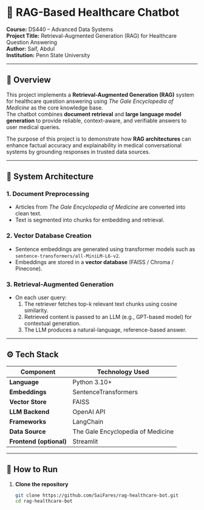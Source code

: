 # 🧠 RAG-Based Healthcare Chatbot  
**Course:** DS440 – Advanced Data Systems  
**Project Title:** Retrieval-Augmented Generation (RAG) for Healthcare Question Answering  
**Author:** Saif, Abdul  
**Institution:** Penn State University  

---

## 📘 Overview
This project implements a **Retrieval-Augmented Generation (RAG)** system for healthcare question answering using *The Gale Encyclopedia of Medicine* as the core knowledge base.  
The chatbot combines **document retrieval** and **large language model generation** to provide reliable, context-aware, and verifiable answers to user medical queries.

The purpose of this project is to demonstrate how **RAG architectures** can enhance factual accuracy and explainability in medical conversational systems by grounding responses in trusted data sources.

---

## 🧩 System Architecture
### 1. Document Preprocessing  
- Articles from *The Gale Encyclopedia of Medicine* are converted into clean text.  
- Text is segmented into chunks for embedding and retrieval.  

### 2. Vector Database Creation  
- Sentence embeddings are generated using transformer models such as  
  `sentence-transformers/all-MiniLM-L6-v2`.  
- Embeddings are stored in a **vector database** (FAISS / Chroma / Pinecone).  

### 3. Retrieval-Augmented Generation  
- On each user query:
  1. The retriever fetches top-k relevant text chunks using cosine similarity.  
  2. Retrieved content is passed to an LLM (e.g., GPT-based model) for contextual generation.  
  3. The LLM produces a natural-language, reference-based answer.  

---

## ⚙️ Tech Stack
| Component | Technology Used |
|------------|-----------------|
| **Language** | Python 3.10+ |
| **Embeddings** | SentenceTransformers |
| **Vector Store** | FAISS |
| **LLM Backend** | OpenAI API |
| **Frameworks** | LangChain |
| **Data Source** | The Gale Encyclopedia of Medicine |
| **Frontend (optional)** | Streamlit |

---

## 🚀 How to Run
1. **Clone the repository**  
   ```bash
   git clone https://github.com/SaiFares/rag-healthcare-bot.git
   cd rag-healthcare-bot

